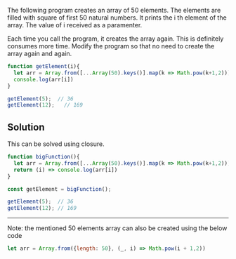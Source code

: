 The following program creates an array of 50 elements. The elements are filled with square of first 50 natural numbers. It prints the i th element of the array. The value of i received as a paramenter.

Each time you call the program, it creates the array again. This is definitely consumes more time. Modify the program so that no need to create the array again and again.

```js
function getElement(i){
  let arr = Array.from([...Array(50).keys()].map(k => Math.pow(k+1,2)))
  console.log(arr[i])
}

getElement(5);  // 36
getElement(12);   // 169
```

## Solution

This can be solved using closure.

```js
function bigFunction(){
  let arr = Array.from([...Array(50).keys()].map(k => Math.pow(k+1,2)))
  return (i) => console.log(arr[i])
}

const getElement = bigFunction();

getElement(5); 	// 36
getElement(12);	// 169
```

<hr>
Note: the mentioned 50 elements array can also be created using the below code

```js
let arr = Array.from({length: 50}, (_, i) => Math.pow(i + 1,2))
```
